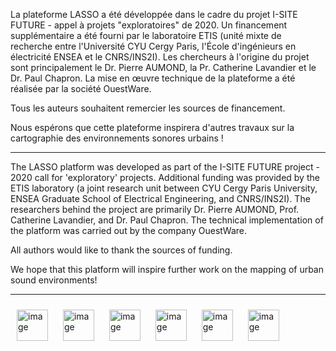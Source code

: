 La plateforme LASSO a été développée dans le cadre du projet I-SITE FUTURE - appel à projets "exploratoires" de 2020. Un financement supplémentaire a été fourni par le laboratoire ETIS (unité mixte de recherche entre l'Université CYU Cergy Paris, l'École d'ingénieurs en électricité ENSEA et le CNRS/INS2I). Les chercheurs à l'origine du projet sont principalement le Dr. Pierre AUMOND, la Pr. Catherine Lavandier et le Dr. Paul Chapron. La mise en œuvre technique de la plateforme a été réalisée par la société OuestWare.

Tous les auteurs souhaitent remercier les sources de financement.

Nous espérons que cette plateforme inspirera d'autres travaux sur la cartographie des environnements sonores urbains !

-------

The LASSO platform was developed as part of the I-SITE FUTURE project - 2020 call for 'exploratory' projects. Additional funding was provided by the ETIS laboratory (a joint research unit between CYU Cergy Paris University, ENSEA Graduate School of Electrical Engineering, and CNRS/INS2I). The researchers behind the project are primarily Dr. Pierre AUMOND, Prof. Catherine Lavandier, and Dr. Paul Chapron. The technical implementation of the platform was carried out by the company OuestWare.

All authors would like to thank the sources of funding.

We hope that this platform will inspire further work on the mapping of urban sound environments!

-------

<img style="border:10px solid transparent;" src="https://universite-gustave-eiffel.github.io/lasso/logo/UMRAE.svg" alt="image" height="50">
<img style="border:10px solid transparent;" src="https://universite-gustave-eiffel.github.io/lasso/logo/UGE.png" alt="image" height="50">
<img style="border:10px solid transparent;" src="https://universite-gustave-eiffel.github.io/lasso/logo/CEREMA.svg" alt="image" height="50">
<img style="border:10px solid transparent;" src="https://universite-gustave-eiffel.github.io/lasso/logo/CNRS.svg" alt="image" height="50">


<img style="border:10px solid transparent;" src="https://universite-gustave-eiffel.github.io/lasso/logo/CYU.png" alt="image" height="50">
<img style="border:10px solid transparent;" src="https://universite-gustave-eiffel.github.io/lasso/logo/ETIS.png" alt="image" height="50">
